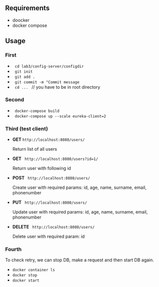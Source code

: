 <h2> Requirements </h2>
<ul>
  <li> doocker </li>
  <li> docker compose </li>
</ul>

<h2> Usage </h2>
<h3> First </h3>
<ul>
  <li> <code> cd lab3/config-server/configdir </code> </li>
  <li> <code> git init </code> </li>
  <li> <code> git add . </code> </li>
  <li> <code> git commit -m "Commit message </code> </li>
  <li> <code> cd ... </code> // you have to be in root directory  </li>
</ul>

<h3> Second </h3>
<ul>
  <li> <code> docker-compose build </code> </li>
  <li> <code> docker-compose up --scale eureka-client=2 </code> </li>
</ul>

<h3> Third (test client)</h3>

<ul>
  <li>
    <p><b>GET </b><code>http://localhost:8080/users/</code></p>
    <p>Return list of all users</p>
   </li>
   
   <li>
    <p><b>GET </b><code> http://localhost:8080/users?id=1/</code></p>
    <p>Return user with following id</p>
  </li>
  
   <li>
    <p><b>POST </b><code> http://localhost:8080/users/</code></p>
    <p>Create user with required params: id, age, name, surname, email, phonenumber</p>
  </li>
  
   <li>
    <p><b>PUT </b><code> http://localhost:8080/users/</code></p>
    <p>Update user with required params: id, age, name, surname, email, phonenumber</p>
  </li>
  
   <li>
    <p><b>DELETE </b><code> http://localhost:8080/users/</code></p>
    <p>Delete user with required param: id</p>
  </li>
</ul>

<h3> Fourth</h3>
To check retry, we can stop DB, make a request and then start DB again. 
<ul>
  <li><code>docker container ls</code></li>
  <li><code>docker stop <container id></code></li>
  <li><code>docker start <container id></code></li>
</ul>
